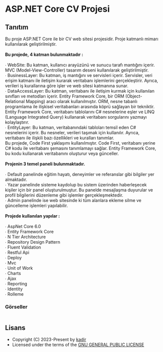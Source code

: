 <h1 align= left><b>ASP.NET Core CV Projesi</b></h1>

## <a name="features">Tanıtım</a>

Bu proje ASP.NET Core ile bir CV web sitesi projesidir. Proje katmanlı mimarı kullanılarak geliştirilmiştir.<br><br>
<b>Bu projede, 4 katman bulunmaktadır :</b><br><br>
∙ WebSite: Bu katman, kullanıcı arayüzünü ve sunucu tarafı mantığını içerir. MVC (Model-View-Controller) tasarım deseni kullanılarak geliştirilmiştir.<br>
∙ BusinessLayer: Bu katman, iş mantığını ve servisleri içerir. Servisler, veri erişim katmanı ile iletişim kurarak veritabanı işlemlerini gerçekleştirir. Ayrıca, verileri iş kurallarına göre işler ve web sitesi katmanına sunar.<br>
∙ DataAccessLayer: Bu katman, veritabanı ile iletişim kurmak için kullanılan sınıfları ve metodları içerir. Entity Framework Core, bir ORM (Object-Relational Mapping) aracı olarak kullanılmıştır. ORM, nesne tabanlı programlama ile ilişkisel veritabanları arasında köprü sağlayan bir tekniktir. Entity Framework Core, veritabanı tablolarını C# nesnelerine eşler ve LINQ (Language Integrated Query) kullanarak veritabanı sorgularını yazmayı kolaylaştırır.<br>
∙ EntityLayer: Bu katman, veritabanındaki tabloları temsil eden C# nesnelerini içerir. Bu nesneler, verileri taşımak için kullanılır. Ayrıca, veritabanı ile ilişkili bazı özellikleri ve kuralları tanımlar.<br>
Bu projede, Code First yaklaşımı kullanılmıştır. Code First, veritabanı yerine C# kodu ile veritabanı şemasını tanımlamayı sağlar. Entity Framework Core, bu kodu kullanarak veritabanını oluşturur veya günceller.<br><br>
<b>Projenin 3 temel paneli bulunmaktadır.</b><br><br>
∙ Default panelinde eğitim hayatı, deneyimler ve referanslar gibi bilgiler yer almaktadır.<br>
∙ Yazar panelinde sisteme kaydolup bu sistem üzerinden haberleşecek kişiler için bir panel oluşturulmuştur. Bu panelde mesajlaşma duyurular ve profil bilgilerini düzenleme gibi işlemler gerçekleşmektedir.<br>
∙ Admin panelinde ise web sitesinde ki tüm alanlara ekleme silme ve güncelleme işlemleri yapılabilir.<br><br>
<b>Projede kullanılan yapılar :</b><br><br>
∙ AspNet Core 6.0<br>
∙ Entity Framework Core<br>
∙ N Tier Architecture<br>
∙ Repository Design Pattern<br>
∙ Fluent Validation<br>
∙ Restful Api<br>
∙ Deploy<br>
∙ Mvc<br>
∙ Unit of Work<br>
∙ Charts<br>
∙ Ajax<br>
∙ Reporting<br>
∙ Identity<br>
∙ Rolleme<br>

### <a name="images">Görseller</a>

<p align="left">
  <img src="">
</p>

## <a name="license">Lisans</a>

 - Copyright (C) 2023-Present by [kadir](github.com/kadirrbayar)️
 - Licensed under the terms of the [GNU GENERAL PUBLIC LICENSE](https://github.com/kadirrbayar/ASPNETCore-CV/blob/main/LICENSE)
